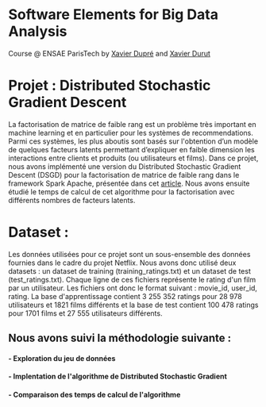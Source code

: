 # Software Elements for Big Data Analysis 
Course @ ENSAE ParisTech by [Xavier Dupré](http://www.xavierdupre.fr/app/ensae_teaching_cs/helpsphinx3/td_3a.html) and [Xavier Durut](https://www.linkedin.com/in/matthieudurut)

# Projet : Distributed Stochastic Gradient Descent

La factorisation de matrice de faible rang est un problème très important en machine learning et en particulier pour les systèmes de recommendations. Parmi ces systèmes, les plus aboutis sont basés sur l'obtention d’un modèle de quelques facteurs latents permettant d’expliquer en faible dimension les interactions entre clients et produits (ou utilisateurs et films). Dans ce projet, nous avons implémenté une version du Distributed Stochastic Gradient Descent (DSGD) pour la factorisation de matrice de faible rang dans le framework Spark Apache, présentée dans cet [article](https://stanford.edu/~rezab/dao/projects_reports/parthasarathy_tea.pdf). Nous avons ensuite étudié le temps de calcul de cet algorithme pour la factorisation avec différents nombres de facteurs latents.

# Dataset : 
Les données utilisées pour ce projet sont un sous-ensemble des données fournies dans le cadre du projet Netflix. Nous avons donc utilisé deux datasets : un dataset de training (training\_ratings.txt) et un dataset de test (test\_ratings.txt). Chaque ligne de ces fichiers représente le rating d'un film par un utilisateur. Les fichiers ont donc le format suivant : movie\_id, user\_id, rating. La base d'apprentissage contient  3 255 352 ratings pour 28 978 utilisateurs et 1821 films différents et la base de test contient 100 478 ratings pour 1701 films et 27 555 utilisateurs différents. 

## Nous avons suivi la méthodologie suivante :

####  - Exploration du jeu de données

####  - Implentation de l'algorithme de Distributed Stochastic Gradient

####  -  Comparaison des temps de calcul de l'algorithme


